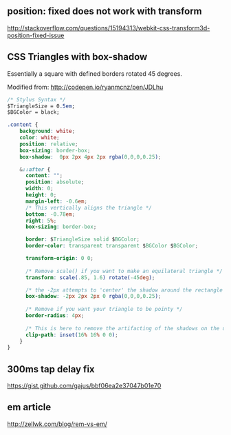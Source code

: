 ## position: fixed does not work with transform

http://stackoverflow.com/questions/15194313/webkit-css-transform3d-position-fixed-issue

## CSS Triangles with box-shadow

Essentially a square with defined borders rotated 45 degrees.

Modified from:
http://codepen.io/ryanmcnz/pen/JDLhu

```css
/* Stylus Syntax */
$TriangleSize = 0.5em;
$BGColor = black;

.content {
    background: white;
    color: white;
    position: relative;
    box-sizing: border-box;
    box-shadow:  0px 2px 4px 2px rgba(0,0,0,0.25);

    &::after {
      content: "";
      position: absolute;
      width: 0;
      height: 0;
      margin-left: -0.6em;
      /* This vertically aligns the triangle */
      bottom: -0.78em;
      right: 5%;
      box-sizing: border-box;

      border: $TriangleSize solid $BGColor;
      border-color: transparent transparent $BGColor $BGColor;

      transform-origin: 0 0;
      
      /* Remove scale() if you want to make an equilateral triangle */
      transform: scale(.85, 1.6) rotate(-45deg);

      /* the -2px attempts to 'center' the shadow around the rectangle */
      box-shadow: -2px 2px 2px 0 rgba(0,0,0,0.25);
      
      /* Remove if you want your triangle to be pointy */
      border-radius: 4px;
      
      /* This is here to remove the artifacting of the shadows on the upper half of the rectangle */
      clip-path: inset(16% 16% 0 0);
    }
}
```

## 300ms tap delay fix

https://gist.github.com/gajus/bbf06ea2e37047b01e70

## em article

http://zellwk.com/blog/rem-vs-em/
